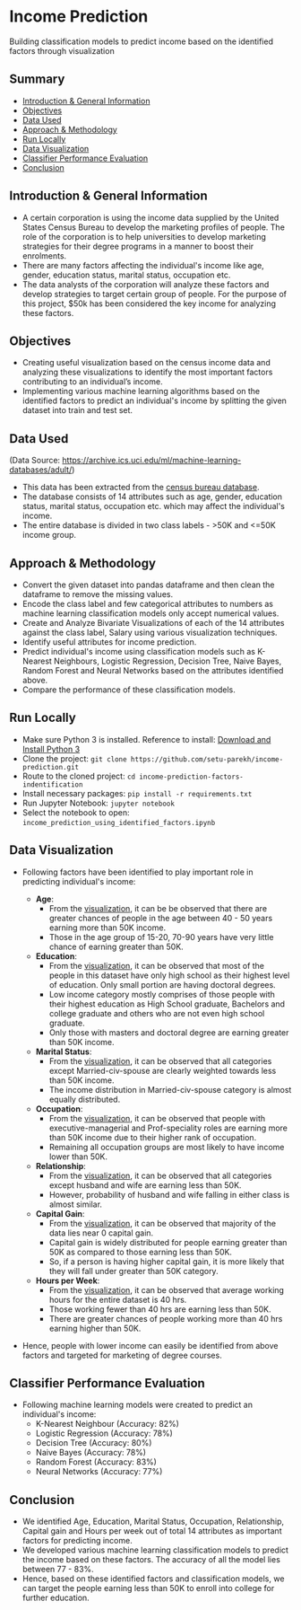 # Income Prediction
Building classification models to predict income based on the identified factors through visualization

## Summary
* [Introduction & General Information](#introduction--general-information)
* [Objectives](#objectives)
* [Data Used](#data-used)
* [Approach & Methodology](#approach--methodology)
* [Run Locally](#run-locally)
* [Data Visualization](#data-visualization)
* [Classifier Performance Evaluation](#classifier-performance-evaluation)
* [Conclusion](#conclusion)

## Introduction & General Information
- A certain corporation is using the income data supplied by the United States Census Bureau to develop the marketing profiles of people. The role of the corporation is to help universities to develop marketing strategies for their degree programs in a manner to boost their enrolments.
- There are many factors affecting the individual's income like age, gender, education status, marital status, occupation etc.
- The data analysts of the corporation will analyze these factors and develop strategies to target certain group of people. For the purpose of this project, $50k has been considered the key income for analyzing these factors.

## Objectives
- Creating useful visualization based on the census income data and analyzing these visualizations to identify the most important factors contributing to an individual’s income.
- Implementing various machine learning algorithms based on the identified factors to predict an individual's income by splitting the given dataset into train and test set.

## Data Used
(Data Source: https://archive.ics.uci.edu/ml/machine-learning-databases/adult/)
- This data has been extracted from the [census bureau database](http://www.census.gov/ftp/pub/DES/www/welcome.html).
- The database consists of 14 attributes such as age, gender, education status, marital status, occupation etc. which may affect the individual's income.
- The entire database is divided in two class labels - >50K and <=50K income group.

## Approach & Methodology
- Convert the given dataset into pandas dataframe and then clean the dataframe to remove the missing values.
- Encode the class label and few categorical attributes to numbers as machine learning classification models only accept numerical values.
- Create and Analyze Bivariate Visualizations of each of the 14 attributes against the class label, Salary using various visualization techniques.
- Identify useful attributes for income prediction.
- Predict individual's income using classification models such as K-Nearest Neighbours, Logistic Regression, Decision Tree, Naive Bayes, Random Forest and Neural Networks based on the attributes identified above.
- Compare the performance of these classification models.

## Run Locally
* Make sure Python 3 is installed. Reference to install: [Download and Install Python 3](https://www.python.org/downloads/)
* Clone the project: `git clone https://github.com/setu-parekh/income-prediction.git`
* Route to the cloned project: `cd income-prediction-factors-indentification`
* Install necessary packages: `pip install -r requirements.txt`
* Run Jupyter Notebook: `jupyter notebook`
* Select the notebook to open: `income_prediction_using_identified_factors.ipynb`

## Data Visualization
* Following factors have been identified to play important role in predicting individual's income:
  * **Age**:
    - From the [visualization](https://github.com/setu-parekh/income-prediction-factors-indentification/blob/main/graphs/age_distribution.png), it can be be observed that there are greater chances of people in the age between 40 - 50 years earning more than 50K income.
    - Those in the age group of 15-20, 70-90 years have very little chance of earning greater than 50K.
  * **Education**:
    - From the [visualization](https://github.com/setu-parekh/income-prediction-factors-indentification/blob/main/graphs/education_distribution.png), it can be observed that most of the people in this dataset have only high school as their highest level of education. Only small portion are having doctoral degrees.
    - Low income category mostly comprises of those people with their highest education as High School graduate, Bachelors and college graduate and others who are not even high school graduate.
    - Only those with masters and doctoral degree are earning greater than 50K income.
  * **Marital Status**:
    - From the [visualization](https://github.com/setu-parekh/income-prediction-factors-indentification/blob/main/graphs/marital_status_distribution.png), it can be observed that all categories except Married-civ-spouse are clearly weighted towards  less than 50K income.
    - The income distribution in Married-civ-spouse category is almost equally distributed.
  * **Occupation**:
    - From the [visualization](https://github.com/setu-parekh/income-prediction-factors-indentification/blob/main/graphs/occupation_distribution.png), it can be observed that people with executive-managerial and Prof-speciality roles are earning more than 50K income due to their higher rank of occupation.
    - Remaining all occupation groups are most likely to have income lower than 50K.
  * **Relationship**:
    - From the [visualization](https://github.com/setu-parekh/income-prediction-factors-indentification/blob/main/graphs/relationship_distribution.png), it can be observed that all categories except husband and wife are earning less than 50K.
    - However, probability of husband and wife falling in either class is almost similar.
  * **Capital Gain**:
    - From the [visualization](https://github.com/setu-parekh/income-prediction-factors-indentification/blob/main/graphs/capital_gain_distribution.png), it can be observed that majority of the data lies near 0 capital gain.
    - Capital gain is widely distributed for people earning greater than 50K as compared to those earning less than 50K.
    - So, if a person is having higher capital gain, it is more likely that they will fall under greater than 50K category.
  * **Hours per Week**:
    - From the [visualization](https://github.com/setu-parekh/income-prediction-factors-indentification/blob/main/graphs/hours_per_week_distribution.png), it can be observed that average working hours for the entire dataset is 40 hrs.
    - Those working fewer than 40 hrs are earning less than 50K.
    - There are greater chances of people working more than 40 hrs earning higher than 50K.

* Hence, people with lower income can easily be identified from above factors and targeted for marketing of degree courses.

## Classifier Performance Evaluation
* Following machine learning models were created to predict an individual's income:
  * K-Nearest Neighbour (Accuracy: 82%)
  * Logistic Regression (Accuracy: 78%)
  * Decision Tree (Accuracy: 80%)
  * Naive Bayes (Accuracy: 78%)
  * Random Forest (Accuracy: 83%)
  * Neural Networks (Accuracy: 77%)

## Conclusion
* We identified Age, Education, Marital Status, Occupation, Relationship, Capital gain and Hours per week out of total 14 attributes as important factors for predicting income.
* We developed various machine learning classification models to predict the income based on these factors. The accuracy of all the model lies between 77 - 83%.
* Hence, based on these identified factors and classification models, we can target the people earning less than 50K to enroll into college for further education.



